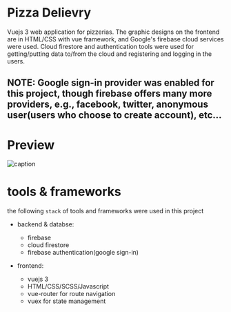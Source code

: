 # Pizza Delievry
Vuejs 3 web application for pizzerias. The graphic designs on the frontend are in  HTML/CSS with vue framework, and Google's firebase cloud services were used. Cloud firestore and authentication tools were used for getting/putting data to/from the cloud and registering and logging in the users.
## NOTE: Google sign-in provider was enabled for this project, though firebase offers many more providers, e.g., facebook, twitter, anonymous user(users who choose to create account), etc... 
# 
# Preview
![caption](screenshot/pizza-resturant.gif)
# 
# tools & frameworks
the following `stack` of tools and frameworks were used in this project

* backend & databse:
   * firebase 
   * cloud firestore 
   * firebase authentication(google sign-in)

* frontend:
   * vuejs 3
   * HTML/CSS/SCSS/Javascript 
   * vue-router for route navigation
   * vuex for state management

